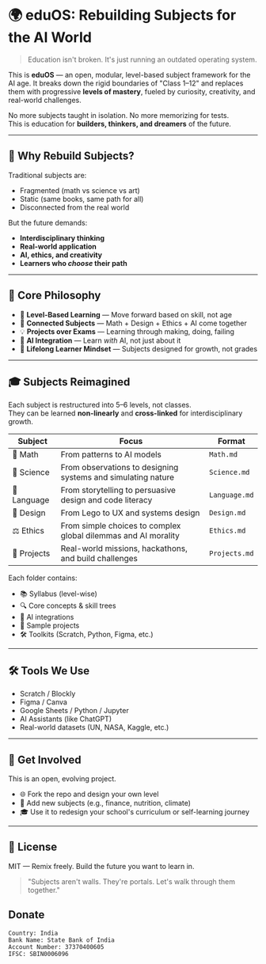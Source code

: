 # 🌍 eduOS: Rebuilding Subjects for the AI World

> Education isn't broken. It's just running an outdated operating system.

This is **eduOS** — an open, modular, level-based subject framework for the AI age. It breaks down the rigid boundaries of "Class 1–12" and replaces them with progressive **levels of mastery**, fueled by curiosity, creativity, and real-world challenges.

No more subjects taught in isolation. No more memorizing for tests.  
This is education for **builders, thinkers, and dreamers** of the future.

---

## 🧭 Why Rebuild Subjects?

Traditional subjects are:
- Fragmented (math vs science vs art)
- Static (same books, same path for all)
- Disconnected from the real world

But the future demands:
- **Interdisciplinary thinking**
- **Real-world application**
- **AI, ethics, and creativity**
- **Learners who *choose* their path**

---

## 🧠 Core Philosophy

- 🧩 **Level-Based Learning** — Move forward based on skill, not age
- 🔗 **Connected Subjects** — Math + Design + Ethics + AI come together
- 💡 **Projects over Exams** — Learning through making, doing, failing
- 🤖 **AI Integration** — Learn *with* AI, not just about it
- 🌱 **Lifelong Learner Mindset** — Subjects designed for growth, not grades

---

## 🎓 Subjects Reimagined

Each subject is restructured into 5–6 levels, not classes.  
They can be learned **non-linearly** and **cross-linked** for interdisciplinary growth.

| Subject     | Focus                                                            | Format        |
|-------------|------------------------------------------------------------------|---------------|
| 🧠 Math      | From patterns to AI models                                       | `Math.md`      |
| 🔬 Science   | From observations to designing systems and simulating nature     | `Science.md`   |
| 💬 Language  | From storytelling to persuasive design and code literacy         | `Language.md`  |
| 🧱 Design     | From Lego to UX and systems design                              | `Design.md`    |
| ⚖️ Ethics     | From simple choices to complex global dilemmas and AI morality  | `Ethics.md`    |
| 🧪 Projects   | Real-world missions, hackathons, and build challenges            | `Projects.md`  |

Each folder contains:
- 📚 Syllabus (level-wise)
- 🔍 Core concepts & skill trees
- 🧠 AI integrations
- 🎯 Sample projects
- 🛠 Toolkits (Scratch, Python, Figma, etc.)

---

## 🛠 Tools We Use

- Scratch / Blockly  
- Figma / Canva  
- Google Sheets / Python / Jupyter  
- AI Assistants (like ChatGPT)  
- Real-world datasets (UN, NASA, Kaggle, etc.)

---

## 🌱 Get Involved

This is an open, evolving project.

- 🌐 Fork the repo and design your own level
- 🧪 Add new subjects (e.g., finance, nutrition, climate)
- 🎓 Use it to redesign your school's curriculum or self-learning journey

---

## 📄 License

MIT — Remix freely. Build the future you want to learn in.

> "Subjects aren't walls. They're portals. Let's walk through them together."

## Donate
```
Country: India
Bank Name: State Bank of India
Account Number: 37370400605
IFSC: SBIN0006096
```
